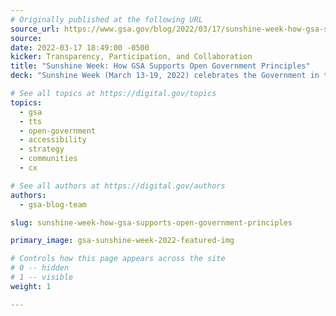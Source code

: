 ```yaml
---
# Originally published at the following URL
source_url: https://www.gsa.gov/blog/2022/03/17/sunshine-week-how-gsa-supports-open-government-principles
source: 
date: 2022-03-17 18:49:00 -0500
kicker: Transparency, Participation, and Collaboration
title: "Sunshine Week: How GSA Supports Open Government Principles"
deck: "Sunshine Week (March 13-19, 2022) celebrates the Government in the Sunshine Act, which promotes greater transparency in government activities. Our mission at GSA is to deliver effective and efficient government services for the American people. To do so, we have to be transparent and accessible—by opening meetings to the public, ensuring that federal buildings and facilities are fully accessible to all people, and making information on documents or pages (web pages, PDFs, newsletters, etc.) open and accessible. Learn about some of our initiatives that best display these principles."

# See all topics at https://digital.gov/topics
topics:
  - gsa
  - tts
  - open-government
  - accessibility
  - strategy
  - communities
  - cx

# See all authors at https://digital.gov/authors
authors:
  - gsa-blog-team

slug: sunshine-week-how-gsa-supports-open-government-principles

primary_image: gsa-sunshine-week-2022-featured-img

# Controls how this page appears across the site
# 0 -- hidden
# 1 -- visible
weight: 1

---
```

